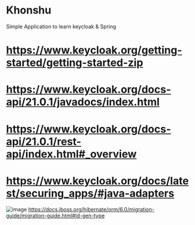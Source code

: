 # Khonshu
Simple Application to learn keycloak &amp; Spring

# https://www.keycloak.org/getting-started/getting-started-zip

# https://www.keycloak.org/docs-api/21.0.1/javadocs/index.html

# https://www.keycloak.org/docs-api/21.0.1/rest-api/index.html#_overview

# https://www.keycloak.org/docs/latest/securing_apps/#java-adapters

![image](https://user-images.githubusercontent.com/68312849/229566777-25e6bd6a-c085-4023-858f-b7442fc827a3.png)
https://docs.jboss.org/hibernate/orm/6.0/migration-guide/migration-guide.html#id-gen-type
